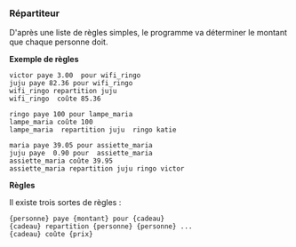 ### Répartiteur 

D'après une liste de règles simples, le programme va déterminer le montant que chaque personne doit.

**Exemple de règles**

```
victor paye 3.00  pour wifi_ringo
juju paye 82.36 pour wifi_ringo
wifi_ringo repartition juju
wifi_ringo  coûte 85.36

ringo paye 100 pour lampe_maria
lampe_maria coûte 100
lampe_maria  repartition juju  ringo katie

maria paye 39.05 pour assiette_maria
juju paye  0.90 pour  assiette_maria
assiette_maria coûte 39.95
assiette_maria repartition juju ringo victor
```

**Règles** 

Il existe trois sortes de règles :

```
{personne} paye {montant} pour {cadeau}
{cadeau} repartition {personne} {personne} ...
{cadeau} coûte {prix}
```